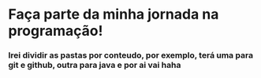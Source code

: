 # Faça parte da minha jornada na programação!
### Irei dividir as pastas por conteudo, por exemplo, terá uma para git e github, outra para java e por ai vai haha
